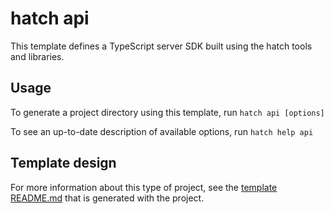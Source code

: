 # hatch api
This template defines a TypeScript server SDK built using the hatch tools and libraries.

## Usage
To generate a project directory using this template, run
```hatch api [options]```

To see an up-to-date description of available options, run ```hatch help api```

## Template design
For more information about this type of project, see the [template README.md](template/README.md) that is generated with the project. 